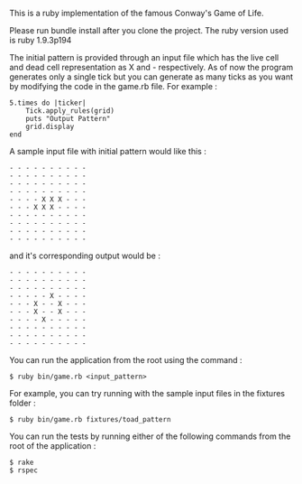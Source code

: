 This is a ruby implementation of the famous Conway's Game of Life.

Please run bundle install after you clone the project. The ruby version used is ruby 1.9.3p194

The initial pattern is provided through an input file which has the live cell and dead cell representation as X and - respectively. As of now the program generates only a single tick but you can generate as many ticks as you want by modifying the code in the game.rb file. For example :

	5.times do |ticker|
		Tick.apply_rules(grid)
		puts "Output Pattern"
		grid.display
	end

A sample input file with initial pattern would like this :

    - - - - - - - - - - 
    - - - - - - - - - - 
    - - - - - - - - - - 
    - - - - - - - - - - 
    - - - - X X X - - - 
    - - - X X X - - - - 
    - - - - - - - - - - 
    - - - - - - - - - - 
    - - - - - - - - - - 
    - - - - - - - - - -

and it's corresponding output would be :

    - - - - - - - - - -
    - - - - - - - - - - 
    - - - - - - - - - - 
    - - - - - X - - - - 
    - - - X - - X - - - 
    - - - X - - X - - - 
    - - - - X - - - - - 
    - - - - - - - - - - 
    - - - - - - - - - - 
    - - - - - - - - - - 

You can run the application from the root using the command :

    $ ruby bin/game.rb <input_pattern>

For example, you can try running with the sample input files in the fixtures folder :

    $ ruby bin/game.rb fixtures/toad_pattern

You can run the tests by running either of the following commands from the root of the application :

    $ rake 
    $ rspec
